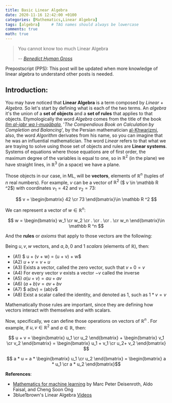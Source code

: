 ```yaml
---
title: Basic Linear Algebra
date: 2020-11-16 12:42:00 +0100
categories: [Mathematics,Linear Algebra]
tags: [algebra]     # TAG names should always be lowercase
comments: true
math: true
---
```


> You cannot know too much Linear Algebra
>
> -- <cite>[Benedict Hyman Gross](https://boffosocko.com/2012/05/05/you-cannot-learn-too-much-linear-algebra/)</cite>

Prepostscript (PPS):  This post will be updated when more knowledge of linear algebra to understand other posts is needed.  

## Introduction:

You may have noticed that **Linear Algebra** is a term composed by _Linear_ + _Algebra_. So let's start by defining what is each of the two terms. An _algebra_ it's the union of a **set of objects** and a **set of rules** that applies to that objects. Etymologically the word _Algebra_ comes from the title of the book  [_Ilm al-jabr wa l-muqābala_](https://en.wikipedia.org/wiki/The_Compendious_Book_on_Calculation_by_Completion_and_Balancing), '_The Compendious Book on Calculation by Completion and Balancing_', by the Persian mathematician [al-Khwarizmi](https://en.wikipedia.org/wiki/Muhammad_ibn_Musa_al-Khwarizmi), also, the word _Algorithm_ derivates from his name, so you can imagine that he was an influential mathematician. The word _Linear_  refers to that what we are traying to solve using those set of objects and rules are **Linear systems**. Systems of equations where those equations are of first order, the maximum degree of the variables is equal to one, so in $\mathbb R^2$ (in the plane) we have straight lines, in $\mathbb R ^3$​  (in a space) we have a plane.

Those objects in our case, in ML, will be **vectors**, elements of $\mathbb R ^n$ (tuples of $n$ real numbers). For example, $v$ can be a vector of $\mathbb R ^2$ ($ v \in \mathbb R ^2$) with coordinates $v_1 = 42$ and $v_2 = 73$: 

$$ v  =  \begin{bmatrix} 42 \cr 73 \end{bmatrix}\in \mathbb R ^2 $$

We can represent a vector of $w \in \mathbb R^n$:

$$ w  =  \begin{bmatrix} w_1 \cr w_2 \cr . \cr . \cr . \cr w_n \end{bmatrix}\in \mathbb R ^n $$

And the **rules** or _axioms_ that apply to those vectors are the following:

Being $u, v, w$ vectors, and $a, b, 0$ and $1$ _scalars_ (elements of $\mathbb R$), then:

- (A1) $ u + (v + w) = (u + v) + w$
- (A2) $u + v = v + u$
- (A3) Exists a vector, called the zero vector, such that $v +0 = v$
- (A4) For every vector $v$ exists a vector $-v$ called the inverse
- (A5) $a(u+v) = au + av$
- (A6) $(a + b) v = av + bv$
- (A7) $ a(bv)  = (ab)v$
- (A8) Exist a scalar called the identity, and denoted as $1$, such as $1*v = v$

Mathematically those rules are important, since they are defining how vectors interact with themselves and with scalars. 

Now, specifically, we can define those operations on vectors of $\mathbb R^n$ .  For example, if $u, v \in \mathbb R^2$ and $a \in \mathbb R$, then:

$$ u + v = \begin{bmatrix} u_1 \cr u_2 \end{bmatrix} + \begin{bmatrix} v_1 \cr v_2 \end{bmatrix} = \begin{bmatrix} u_1 + v_1 \cr u_2+ v_2 \end{bmatrix} $$

$$ a * u = a * \begin{bmatrix} u_1 \cr u_2 \end{bmatrix} = \begin{bmatrix} a * u_1 \cr a * u_2 \end{bmatrix}$$



**References**:

- [Mathematics for machine learning](https://mml-book.github.io/) by Marc Peter Deisenroth, Aldo Faisal, and Cheng Soon Ong
- 3blue1brown's Linear Algebra [Videos](https://www.youtube.com/playlist?list=PLZHQObOWTQDPD3MizzM2xVFitgF8hE_ab)

